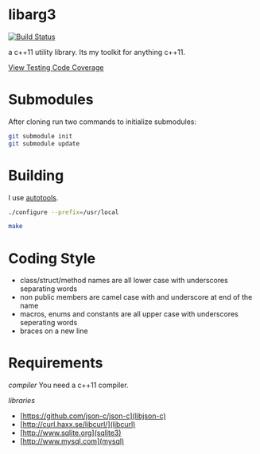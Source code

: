 libarg3
=======

[![Build Status](https://travis-ci.org/c0der78/libarg3.svg?branch=master)](https://travis-ci.org/c0der78/libarg3)

a c++11 utility library.  Its my toolkit for anything c++11.

[View Testing Code Coverage](http://htmlpreview.github.com/?https://github.com/c0der78/libarg3/blob/master/coverage/index.html)

Submodules
==========

After cloning run two commands to initialize submodules:

```bash
git submodule init
git submodule update
```

Building
========

I use [autotools](http://en.wikipedia.org/wiki/GNU_build_system).

```bash
./configure --prefix=/usr/local

make
```

Coding Style
============

- class/struct/method names are all lower case with underscores separating words
- non public members are camel case with and underscore at end of the name
- macros, enums and constants are all upper case with underscores seperating words
- braces on a new line

Requirements
============

*compiler*
You need a c++11 compiler.  

*libraries*
- [https://github.com/json-c/json-c](libjson-c)
- [http://curl.haxx.se/libcurl/](libcurl)
- [http://www.sqlite.org](sqlite3)
- [http://www.mysql.com](mysql)

